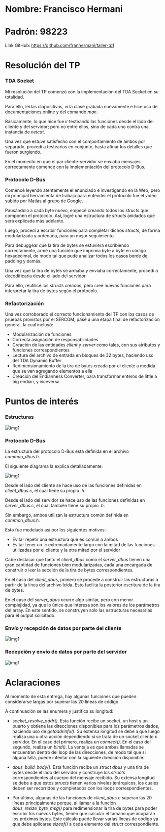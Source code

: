 # Nombre: Francisco Hermani

# Padrón: 98223

Link GitHub: https://github.com/franhermani/taller-tp1

# Resolución del TP

### TDA Socket

Mi resolución del TP comenzó con la implementación del TDA Socket en su totalidad.

Para ello, leí las diapositivas, vi la clase grabada nuevamente e hice uso de
documentaciones online y del comando *man*.

Básicamente, lo que hice fue ir testeando las funciones desde el lado del cliente
y del servidor; pero no entre ellos, sino de cada uno contra una instancia de *netcat*.

Una vez que estuve satisfecho con el comportamiento de ambos por separado,
procedí a testearlos en conjunto, hasta afinar los detalles que fueron surgiendo.

En el momento en que el par cliente-servidor se enviaba mensajes correctamente
comencé con la implementación del protocolo D-Bus.

### Protocolo D-Bus

Comencé leyendo atentamente el enunciado e investigando en la Web, pero mi principal
herramienta de trabajo para entender el protocolo fue el video subido por Matías
al grupo de Google.

Pausándolo a cada byte nuevo, empecé creando todos los *structs* que componen el protocolo.
Así, logré una estructura de *structs* anidados que será explicada más adelante.

Luego, procedí a escribir funciones para completar dichos *structs*, de forma
modularizada y ordenada, para un mejor seguimiento.

Para debuggear que la tira de bytes se estuviera escribiendo correctamente,
armé una función que imprimía byte a byte en código hexadecimal, de modo tal
que pude analizar todos los casos borde de padding y demás.

Una vez que la tira de bytes se armaba y enviaba correctamente, procedí a decodificarla
desde el lado del servidor.

Para ello, reutilicé los *structs* creados, pero creé nuevas funciones para
interpretar la tira de bytes según el protocolo.

### Refactorización

Una vez corroborado el correcto funcionamiento del TP con los casos de pruebas
provistos por el SERCOM, pasé a una etapa final de refactorización general,
la cual incluyó:

- Modularización de funciones
- Correcta asignación de responsabilidades
- Creación de las entidades *client* y *server* como tales, con sus atributos
  y funciones correspondientes
- Lectura del archivo de entrada en bloques de 32 bytes, haciendo uso
  del TDA Dynamic Buffer
- Redimensionamiento de la tira de bytes creada por el cliente a medida
  que se van agregando elementos a ella
- Creación del Endianness Converter, para transformar enteros de little
  a big endian, y viceversa

# Puntos de interés

### Estructuras

![img1](images/img4.png)

### Protocolo D-Bus

La estructura del protocolo D-Bus está definida en el archivo *common_dbus.h*.

El siguiente diagrama la explica detalladamente:

![img1](images/img1.png)

Desde el lado del cliente se hace uso de las funciones definidas en *client_dbus.c*,
el cual tiene su propio *.h*.

Desde el lado del servidor se hace uso de las funciones definidas en *server_dbus.c*,
el cual también tiene su propio *.h*.

Sin embargo, ambos utilizan la estructura común definida en *common_dbus.h*.

Esto fue modelado así por los siguientes motivos:

- Evitar repetir una estructura que es común a ambos
- Evitar tener un *.c* extremadamente largo con la mitad de las funciones
  utilizadas por el cliente y la otra mitad por el servidor
  
Cabe destacar que tanto el *client_dbus* como el *server_dbus* tienen una
gran cantidad de funciones bien modularizadas, cada una encargada de construir
o leer la sección de la tira de bytes correspondientes.

En el caso del *client_dbus*, primero se procede a construir las estructuras
a partir de la línea del archivo leída. Esto facilita la posterior escritura
de la tira de bytes.

En el caso del *server_dbus* ocurre algo similar, pero con menor complejidad,
ya que lo único que interesa son los valores de los parámetros del array.
En este sentido, se construyen solo las estructuras necesarias para el output
solicitado.  
  
### Envío y recepción de datos por parte del cliente

![img1](images/img2.png)

### Recepción y envío de datos por parte del servidor  

![img1](images/img3.png)

# Aclaraciones

Al momento de esta entrega, hay algunas funciones que pueden considerarse largas
por superar las 20 líneas de código.

A continuación se las enumera y justifica su longitud:

- *socket_resolve_addr()*. Esta función recibe un socket, un host y un puerto
y obtiene las direcciones disponibles para los parámetros dados, haciendo uso
de *getaddrinfo()*. Su extensa longitud se debe a que luego realiza una u otra
acción dependiendo si se trata de un socket cliente o servidor. En el caso del
primero, realiza un *connect()*. En el caso del segundo, realiza un *bind()*.
La ventaja es que ambas llamadas se encuentran dentro del loop de las
direcciones, de modo tal que si alguna falla, puede intentar con la siguiente
dirección disponible.

- *dbus_build_body()*. Esta función recibe un *struct dbus* y una tira de bytes
desde el lado del servidor y construye los *structs* correspondientes al cuerpo
del mensaje recibido. Su extensa longitud se debe a que estos *structs* tienen
varios niveles jerárquicos, los cuales deben ser recorridos y completados con
los loops correspondientes.

- Por último, algunas de las funciones de *client_dbus.c* superan las 20 líneas
principalmente porque, al llamar a la función *dbus_resize_byte_msg()* para
redimensionar la tira de bytes para poder escribir los nuevos bytes, tienen que
calcular el tamaño que ocuparán los próximos bytes. Este cálculo puede llevar
varias líneas de código ya que debe aplicarse *sizeof()* a cada elemento del *struct*
correspondiente.
